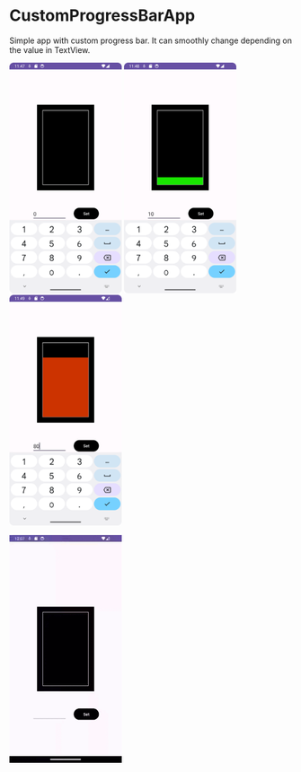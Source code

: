 # CustomProgressBarApp
Simple app with custom progress bar. It can smoothly change depending on the value in TextView.

<img src="screenshots/Screenshot_20230826_144726.png" width="200"/> <img src="screenshots/Screenshot_10_percent.png" width="200"/> <img src="screenshots/Screenshot_80_percent.png" width="200"/>

<img src="screenshots/Screen_recording_20230826_150826.gif" width="200"/>
